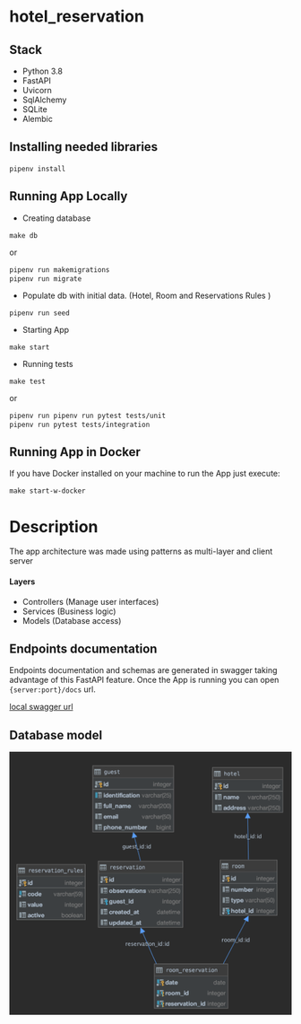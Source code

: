 # hotel_reservation

## Stack
- Python 3.8
- FastAPI
- Uvicorn
- SqlAlchemy
- SQLite
- Alembic

## Installing needed libraries 
```shell script
pipenv install
```

## Running App Locally
- Creating database
```shell script
make db
```
or

```shell script
pipenv run makemigrations
pipenv run migrate
```

- Populate db with initial data. (Hotel, Room and Reservations Rules )

```shell script
pipenv run seed
```

- Starting App
```shell script
make start
```

- Running tests
```shell script
make test
```
or
```shell script
pipenv run pipenv run pytest tests/unit
pipenv run pytest tests/integration
```
## Running App in Docker
If you have Docker installed on your machine to run the App just execute:
```shell script
make start-w-docker
```

# Description
The app architecture was made using patterns as multi-layer and client server
#### Layers
- Controllers (Manage user interfaces)
- Services (Business logic)
- Models (Database access)

## Endpoints documentation
Endpoints documentation and schemas are generated in swagger taking advantage of this FastAPI feature.
Once the App is running you can open ``{server:port}/docs`` url.

[local swagger url](http://0.0.0.0:8080/docs)

## Database model
![alt text](hotel_reservation_data_model.png)


